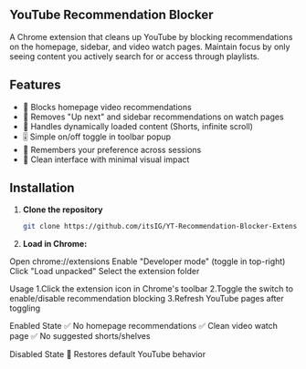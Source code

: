## YouTube Recommendation Blocker

A Chrome extension that cleans up YouTube by blocking recommendations on the homepage, sidebar, and video watch pages. Maintain focus by only seeing content you actively search for or access through playlists.

## Features

- 🚫 Blocks homepage video recommendations
- 🎥 Removes "Up next" and sidebar recommendations on watch pages
- 🔄 Handles dynamically loaded content (Shorts, infinite scroll)
- 🎚️ Simple on/off toggle in toolbar popup
- 💾 Remembers your preference across sessions
- 🧹 Clean interface with minimal visual impact

## Installation

1. **Clone the repository**
   ```bash
   git clone https://github.com/itsIG/YT-Recommendation-Blocker-Extension.git
2. **Load in Chrome:**

Open chrome://extensions
Enable "Developer mode" (toggle in top-right)
Click "Load unpacked"
Select the extension folder

Usage
1.Click the extension icon in Chrome's toolbar
2.Toggle the switch to enable/disable recommendation blocking
3.Refresh YouTube pages after toggling

Enabled State
✅ No homepage recommendations
✅ Clean video watch page
✅ No suggested shorts/shelves

Disabled State
🔴 Restores default YouTube behavior
